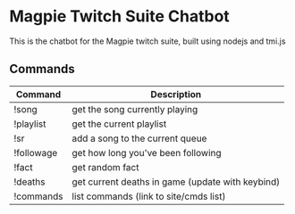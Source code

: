 # Magpie Twitch Suite Chatbot

This is the chatbot for the Magpie twitch suite, built using nodejs and tmi.js

## Commands

| Command    | Description                                      |
| ---------- | ------------------------------------------------ |
| !song      | get the song currently playing                   |
| !playlist  | get the current playlist                         |
| !sr        | add a song to the current queue                  |
| !followage | get how long you've been following               |
| !fact      | get random fact                                  |
| !deaths    | get current deaths in game (update with keybind) |
| !commands  | list commands (link to site/cmds list)           |
